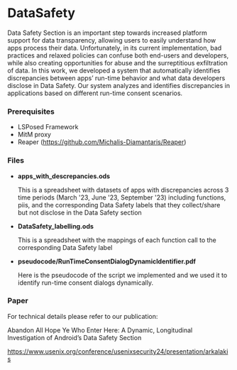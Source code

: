 # DataSafety

Data Safety Section is an important step towards increased platform support for data transparency, allowing users to easily understand how apps process their data.
Unfortunately, in its current implementation, bad practices and relaxed policies can confuse both end-users and developers, while also creating opportunities for abuse and 
the surreptitious exfiltration of data. In this work, we developed a system that automatically identifies discrepancies between apps’ run-time behavior and what data developers 
disclose in Data Safety. Our system analyzes and identifies discrepancies in applications based on different run-time consent scenarios.

### Prerequisites

* LSPosed Framework
* MitM proxy
* Reaper (https://github.com/Michalis-Diamantaris/Reaper)

### Files

* **apps_with_descrepancies.ods**
  
  This is a spreadsheet with datasets of apps with discrepancies across 3 time periods (March '23, June '23, September '23) including functions, piis, and the corresponding
  Data Safety labels that they collect/share but not disclose in the Data Safety section
  
* **DataSafety_labelling.ods**

  This is a spreadsheet with the mappings of each function call to the corresponding Data Safety label

* **pseudocode/RunTimeConsentDialogDynamicIdentifier.pdf**

  Here is the pseudocode of the script we implemented and we used it to identify run-time consent dialogs dynamically.

### Paper

For technical details please refer to our publication:

Abandon All Hope Ye Who Enter Here: A Dynamic, Longitudinal Investigation of Android’s Data Safety Section

https://www.usenix.org/conference/usenixsecurity24/presentation/arkalakis
